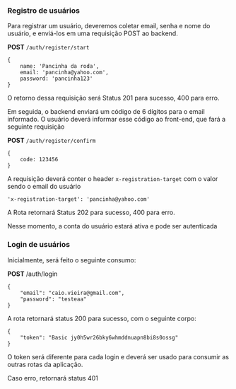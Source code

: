 

### Registro de usuários

Para registrar um usuário, deveremos coletar email, senha e nome do usuário, e enviá-los em uma requisição POST ao backend.

**POST** `/auth/register/start`
```
{
	name: 'Pancinha da roda',
	email: 'pancinha@yahoo.com',
	password: 'pancinha123'
}
```

O retorno dessa requisição será Status 201 para sucesso, 400 para erro.

Em seguida, o backend enviará um código de 6 dígitos para o email informado. O usuário deverá informar esse código ao front-end, que fará a seguinte requisição

**POST** `/auth/register/confirm`
```
{
	code: 123456
}
```
A requisição deverá conter o header `x-registration-target` com o valor sendo o email do usuário
```
'x-registration-target': 'pancinha@yahoo.com'
```

A Rota retornará Status 202 para sucesso, 400 para erro.

Nesse momento, a conta do usuário estará ativa e pode ser autenticada

### Login de usuários

Inicialmente, será feito o seguinte consumo:

**POST** /auth/login
```
{
	"email": "caio.vieira@gmail.com",
	"password": "testeaa"
}
```

A rota retornará status 200 para sucesso, com o seguinte corpo:
```
{
	"token": "Basic jy0h5wr26bky6whmddnuapn8bi8s0ossg"
}
```
O token será diferente para cada login e deverá ser usado para consumir as outras rotas da aplicação.

Caso erro, retornará status 401 